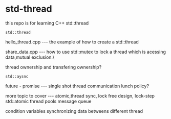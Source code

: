 # std-thread
this repo is for learning C++ std::thread
   
   ``std::thread ``

   
      
   hello_thread.cpp --- the example of how to create a std::thread

   share_data.cpp    --- how to use std::mutex to lock a thread which is acessing data,mutual exclusion.\

   thread ownership and transfering ownership?
   
    std::aysnc
   future - promise --- single shot thread communication 
    lunch policy?
    
   more topic to cover --- atomic,thread sync, lock free design, lock-step
    std::atomic
   thread pools
    message queue
    
   condition variables
   synchronizing data betweens different thread
